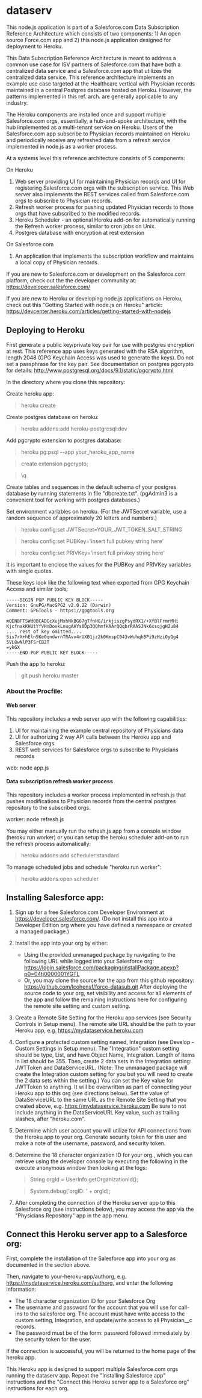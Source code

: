# dataserv

This node.js application is part of a Salesforce.com Data Subscription Reference Architecture which consists of 
two components: 1) An open source Force.com app and 2) this node.js application designed for deployment to Heroku. 

This Data Subscription Reference Architecture is meant to address a common use case for ISV partners of Salesforce.com
that have both a centralized data service and a Salesforce.com app that utilizes the centralized data service. This
reference architecture implements an example use case targeted at the Healthcare vertical with Physician records
maintained in a central Postgres database hosted on Heroku. However, the patterns implemented in this ref. arch. are
generally applicable to any industry.

The Heroku components are installed once and support multiple Salesforce.com orgs, essentially, a hub-and-spoke architecture, with
the hub implemented as a multi-tenant service on Heroku. Users of the Salesforce.com app subscribe to Physician records maintained on Heroku and periodically
receive any refreshed data from a refresh service implemented in node.js as a worker process. 

At a systems level this reference architecture consists of 5 components:

On Heroku

1. Web server providing UI for maintaining Physician records and UI for registering 
Salesforce.com orgs with the subscription service. This Web server also implements the REST services called
from Salesforce.com orgs to subscribe to Physician records.
2. Refresh worker process for pushing updated Physician records to those orgs that have subscribed to the 
modified records. 
3. Heroku Scheduler - an optional Heroku add-on for automatically running the Refresh worker process, similar to cron jobs on Unix.
4. Postgres database with encryption at rest extension

On Salesforce.com

1. An application that implements the subscription workflow and maintains a local copy of Physician records.


If you are new to Salesforce.com or development on the Salesforce.com platform, check out the the developer community at: https://developer.salesforce.com/

If you are new to Heroku or developing node.js applications on Heroku, check out  this "Getting Started with node.js on Heroku" article: https://devcenter.heroku.com/articles/getting-started-with-nodejs

## Deploying to Heroku

First generate a public key/private key pair for use with postgres encryption at rest. This reference app uses keys generated with the RSA algorithm,
length 2048 (GPG Keychain Access was used to generate the keys). Do not set a passphrase for the key pair. 
See documentation on postgres pgcrypto for details: http://www.postgresql.org/docs/9.1/static/pgcrypto.html

In the directory where you clone this repository:

Create heroku app:

>heroku create

Create postgres database on heroku:

>heroku addons:add heroku-postgresql:dev

Add pgcrypto extension to postgres database:

>heroku pg:psql --app your_heroku_app_name

>create extension pgcrypto;

>\q

Create tables and sequences in the default schema of your postgres database by running statements in file "dbcreate.txt". 
(pgAdmin3 is a convenient tool for working with postgres databases.)

Set environment variables on heroku. (For the JWTSecret variable, use a random sequence of approximately 20 letters and numbers.)

>heroku config:set JWTSecret=YOUR_JWT_TOKEN_SALT_STRING

>heroku config:set PUBKey='insert full pubkey string here'

>heroku config:set PRIVKey='insert full privkey string here'

It is important to enclose the values for the PUBKey and PRIVKey variables with single quotes.

These keys look like the following text when exported from GPG Keychain Access and similar tools:
```
-----BEGIN PGP PUBLIC KEY BLOCK-----
Version: GnuPG/MacGPG2 v2.0.22 (Darwin)
Comment: GPGTools - https://gpgtools.org

mQENBFTSWd0BCADGcXujMxhNkBG67gTfnHG/irkjiszgPsydRX1/+XfBlFrmrMHi
KjcfnakKHUtYfVHnDoxkLnugAAYs0Dp3QQhmfHAArQQqbrRAASJNk6xsqjgH2u84
.... rest of key omitted....
Sis7rX+hEln5Ke0qndwrnTRAvv4rUXB1jz2k0KmspC043vWuhqhBPi9zHziOyQg4
5VL8wNlP3FSrCB2T
=ykGX
-----END PGP PUBLIC KEY BLOCK-----
```

Push the app to heroku:

>git push heroku master

### About the Procfile:

#### Web server

This repository includes a web server app with the following capabilities:

1. UI for maintaining the example central repository of Physicians data
2. UI for authorizing 2 way API calls between the Heroku app and Salesforce orgs
3. REST web services for Salesforce orgs to subscribe to Physicians records

web: node app.js

#### Data subscription refresh worker process

This repository includes a worker process implemented in refresh.js that pushes modifications to Physician records from the central postgres repository 
to the subscribed orgs.

worker: node refresh.js

You may either manually run the refresh.js app from a console window (heroku run worker) or you can setup the heroku scheduler add-on to run the refresh process automatically:

>heroku addons:add scheduler:standard

To manage scheduled jobs and schedule "heroku run worker":

>heroku addons:open scheduler


## Installing Salesforce app:

1. Sign up for a free Salesforce.com Developer Environment at https://developer.salesforce.com/. (Do not install this app into a Developer Edition org where you have defined a namespace or created a managed package.)
2. Install the app into your org by either:
	* Using the provided unmanaged package by navigating to the following URL while logged into your Salesforce org: https://login.salesforce.com/packaging/installPackage.apexp?p0=04tj0000001YGTL
	* Or, you may clone the source for the app from this github repository: https://github.com/lcohensf/force-datasub.git After deploying the source code to your org, set visibility and access for all elements of the app and follow the remaining instructions here for configuring the remote site setting and custom setting.
3. Create a Remote Site Setting for the Heroku app services (see Security Controls in Setup menu). The remote site URL should be the path to your Heroku app, e.g. https://mydataservice.heroku.com
4. Configure a protected custom setting named, Integration (see Develop - Custom Settings in Setup menu).  The "Integration" custom setting should be type, List, and have Object Name, Integration. 
Length of items in list should be 355.
Then, create 2 data sets in the Integration setting: JWTToken and DataServiceURL. (Note: The unmanaged package will create the Integration custom setting for you but you will need 
to create the 2 data sets within the setting.)
You can set the Key value for JWTToken to anything. It will be overwritten as part of connecting your Heroku app to this org (see directions below).
Set the value of DataServiceURL to the same URL as the Remote Site Setting that you created above, e.g. https://mydataservice.heroku.com
Be sure to not include anything in the DataServiceURL Key value, such as trailing slashes, after "heroku.com".
5. Determine which user account you will utilize for API connections from the Heroku app to your org. Generate security token for this user and make a note of the username, password, and security token.
6. Determine the 18 character organization ID for your org., which you can retrieve using the developer console by executing the following in the execute anonymous window then looking at the logs:
	>String orgId = UserInfo.getOrganizationId();

	>System.debug('orgID: ' + orgId);
7. After completing the connection of the Heroku server app to this Salesforce org (see instructions below), you may access the app via the "Physicians Repository" app in the app menu.

## Connect this Heroku server app to a Salesforce org:

First, complete the installation of the Salesforce app into your org as documented in the section above.

Then, navigate to your-heroku-app/authorg, e.g. https://mydataservice.heroku.com/authorg, and enter the following information:

* The 18 character organization ID for your Salesforce Org
* The username and password for the account that you will use for call-ins to the salesforce org. The account must have write access to the custom setting, Integration, and update/write access to all Physician__c records.
* The password must be of the form: password followed immediately by the security token for the user.

If the connection is successful, you will be returned to the home page of the heroku app.

This Heroku app is designed to support multiple Salesforce.com orgs running the dataserv app. Repeat the "Installing Salesforce app" instructions and the "Connect this Heroku server app to a Salesforce org" instructions for each org.


